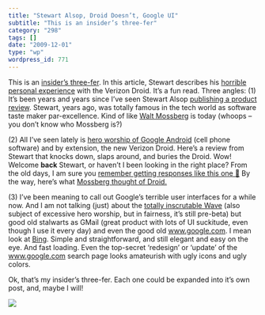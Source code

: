 ```yaml
---
title: "Stewart Alsop, Droid Doesn’t, Google UI"
subtitle: "This is an insider’s three-fer"
category: "298"
tags: []
date: "2009-12-01"
type: "wp"
wordpress_id: 771
---
```

This is an [insider’s three-fer](http://alsop-louie.com/gadgets/droid-doesnt-its-not-ready-for-prime-time/). In this article, Stewart describes his [horrible personal experience](http://alsop-louie.com/gadgets/droid-doesnt-its-not-ready-for-prime-time/) with the Verizon Droid. It’s a fun read. Three angles:
(1) It’s been years and years since I’ve seen Stewart Alsop [publishing a product review](http://alsop-louie.com/gadgets/droid-doesnt-its-not-ready-for-prime-time/). Stewart, years ago, was totally famous in the tech world as software taste maker par-excellence. Kind of like [Walt Mossberg](http://ptech.allthingsd.com/) is today (whoops – you don’t know who Mossberg is?) 

(2) All I’ve seen lately is [hero worship of Google Android](http://www.businessweek.com/magazine/content/09_47/b4156028709435.htm?campaign_id=rss_topStories) (cell phone software) and by extension, the new Verizon Droid. Here’s a review from Stewart that knocks down, slaps around, and buries the Droid. Wow! Welcome **back** Stewart, or haven’t I been looking in the right place? From the old days, I am sure you [remember getting responses like this one 🙂](http://www.technovia.co.uk/2009/11/stewart-alsop-says-dumb-things-get-attention.html) By the way, here’s what [Mossberg thought of Droid.](http://ptech.allthingsd.com/20091104/motorolas-droid-is-smart-success-for-verizon-users/)

(3) I’ve been meaning to call out Google’s terrible user interfaces for a while now. And I am not talking (just) about the [totally inscrutable Wave](https://wave.google.com/wave/?pli=1) (also subject of excessive hero worship, but in fairness, it’s still pre-beta) but good old stalwarts as GMail (great product with lots of UI suckitude, even though I use it every day) and even the good old www.google.com. I mean look at [Bing](http://www.bing.com). Simple and straightforward, and still elegant and easy on the eye. And fast loading. Even the top-secret ‘redesign’ or ‘update’ of the www.google.com search page looks amateurish with ugly icons and ugly colors.

Ok, that’s my insider’s three-fer. Each one could be expanded into it’s own post, and, maybe I will!

![](https://i0.wp.com/img.zemanta.com/pixy.gif?w=584)